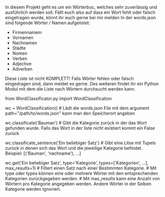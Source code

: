 In diesem Projekt geht es um ein Wörterbuc, welches sehr zuverlässig
und ausführlich werden soll. Fällt euch also auf dass ein Wort fehlt
oder falsch eingetragen wurde, könnt ihr euch gerne bei mir melden
In der words.json sind folgende Wörter / Namen aufgelistet:

- Firmennamem
- Vornamen
- Nachnamen
- Städte
- Nomen
- Verben
- Adjective
- Adverben

Diese Liste ist nicht KOMPLETT! Falls Wörter fehlen oder falsch eingedragen sind, dann meldet es gerne.
Des weiteren findet ihr ein Python Modul mit dem die Liste nach Wörtern durchsucht werden kann.

from WordClassificator.py import WordClassification

wc = WordClassification()       # Lädt die words.json File mit dem argument path="/path/to/words.json" kann man den Speicherort angeben

wc.classificate('Bauman')       # Gibt die Kategorie zurück in der das Wort gefunden wurde. Falls das Wort in der liste nicht existiert kommt ein False zurück

wc.classificate_sentence('Ein beliebiger Satz')         # Gibt eine Litse mit Tupels zurück in denen sich das Wort und die jeweilige Kategorie befindet. Beispiel: [('Bauman', 'nachname'), ...]

wc.get('Ein beliebiger Satz', type='Kategorie', types=['Kategorien', ...], max_results=1)         # Filtert einen Satz nach einer Bestimmten Kategorie.
                                                                                                  # Mit type oder types können eine oder mehrere Wörter mit den entsprechenden Kategorien zurückgegeben werden.
                                                                                                  # Mit max_results kann eine Anzahl von Wörtern pro Kategorie angegeben werden. Andere Wörter in der Selben Kategorie werden Ignoriert.
